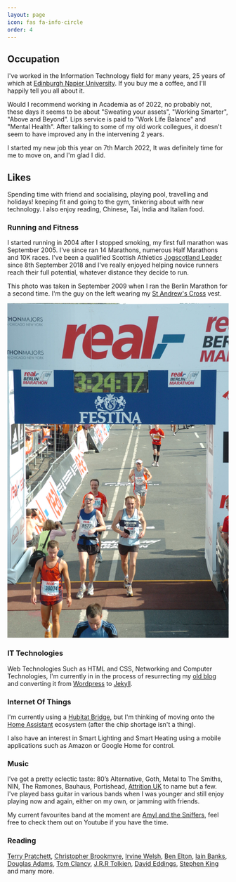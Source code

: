 ```yaml
---
layout: page
icon: fas fa-info-circle
order: 4
---
```


## Occupation

I've worked in the Information Technology field for many years, 25 years of which at [Edinburgh Napier University](https://www.napier.ac.uk). If you buy me a coffee, and I'll happily tell you all about it.

Would I recommend working in Academia as of 2022, no probably not, these days it seems to be about "Sweating your assets", "Working Smarter", "Above and Beyond". Lips service is paid to "Work Life Balance" and "Mental Health". After talking to some of my old work collegues, it doesn't seem to have improved any in the intervening 2 years.

I started my new job this year on 7th March 2022, It was definitely time for me to move on, and I'm glad I did.

## Likes

Spending time with friend and socialising, playing pool, travelling and holidays! keeping fit and going to the gym, tinkering about with new technology. I also enjoy reading, Chinese, Tai, India and Italian food.

### Running and Fitness

I started running in 2004 after I stopped smoking, my first full marathon was September 2005. I've since ran 14 Marathons, numerous Half Marathons and 10K races. I've been a qualified Scottish Athletics [Jogscotland Leader](https://sauser.sportserve.net/pages/home.aspx) since 8th September 2018 and I've really enjoyed helping novice runners reach their full potential, whatever distance they decide to run.

This photo was taken in September 2009 when I ran the Berlin Marathon for a second time. I'm the guy on the left wearing my [St Andrew's Cross](https://en.wikipedia.org/wiki/Flag_of_Scotland) vest.

![Belin Marathon](../assets/img/about/Berlin_Marathon.jpg)

### IT Technologies

Web Technologies Such as HTML and CSS, Networking and Computer Technologies, I'm currently in in the process of resurrecting my [old blog](https://web.archive.org/web/20180516212904/http://www.dickson.me.uk/) and converting it from [Wordpress](https://wordpress.org/) to  [Jekyll](https://jekyllrb.com/).

### Internet Of Things

I'm currently using a [Hubitat Bridge](https://hubitat.com/), but I'm thinking of moving onto the  [Home Assistant](https://www.home-assistant.io/) ecosystem (after the chip shortage isn't a thing).

I also have an interest in Smart Lighting and Smart Heating using a mobile applications such as Amazon or Google Home for control.

### Music

I’ve got a pretty eclectic taste: 80’s Alternative, Goth, Metal to The Smiths, NIN, The Ramones, Bauhaus, Portishead, [Attrition UK](https://attritionuk.bandcamp.com/) to name but a few. I've played bass guitar in various bands when I was younger and still enjoy playing now and again, either on my own, or jamming with friends.

My current favourites band at the moment are [Amyl and the Sniffers](https://www.amylandthesniffers.com/), feel free to check them out on Youtube if you have the time.

### Reading

[Terry Pratchett](https://www.terrypratchettbooks.com/), [Christopher Brookmyre](https://www.brookmyre.co.uk/), [Irvine Welsh](https://en.wikipedia.org/wiki/Irvine_Welsh), [Ben Elton](https://en.wikipedia.org/wiki/Ben_Elton), [Iain Banks](https://www.iain-banks.net/), [Douglas Adams](https://en.wikipedia.org/wiki/Douglas_Adams), [Tom Clancy](https://en.wikipedia.org/wiki/Tom_Clancy), [J.R.R Tolkien](https://en.wikipedia.org/wiki/J._R._R._Tolkien), [David Eddings](https://en.wikipedia.org/wiki/David_Eddings), [Stephen King](https://stephenking.com/) and many more.
